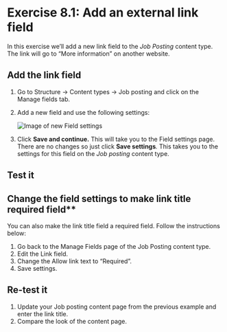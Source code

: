 # Exercise 8.1: Add an external link field

In this exercise we’ll add a new link field to the _Job Posting_ content type. The link will go to “More information” on another website.

## Add the link field

1. Go to Structure → Content types → Job posting and click on the Manage fields tab.
2.  Add a new field and use the following settings:

    <img src="../.gitbook/assets/161.png" alt="Image of new Field settings" data-size="original">
3. Click **Save and continue.** This will take you to the Field settings page. There are no changes so just click **Save settings**_._ This takes you to the settings for this field on the _Job posting_ content type.

## Test it

## Change the field settings to make link title required field\*\*

You can also make the link title field a required field. Follow the instructions below:

1. Go back to the Manage Fields page of the Job Posting content type.
2. Edit the Link field.
3. Change the Allow link text to “Required”.
4. Save settings.

## Re-test it

1. Update your Job posting content page from the previous example and enter the link title.
2. Compare the look of the content page.
